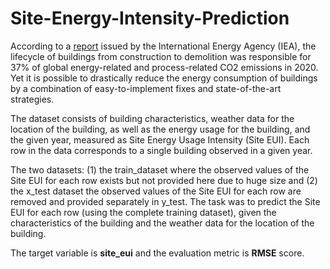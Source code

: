 # Site-Energy-Intensity-Prediction
According to a [report](https://www.iea.org/reports/tracking-buildings-2021) issued by the International Energy Agency (IEA), the lifecycle of buildings from construction to demolition was responsible for 37% of global energy-related and process-related CO2 emissions in 2020. Yet it is possible to drastically reduce the energy consumption of buildings by a combination of easy-to-implement fixes and state-of-the-art strategies. 

The dataset consists of building characteristics, weather data for the location of the building, as well as the energy usage for the building, and the given year, measured as Site Energy Usage Intensity (Site EUI). Each row in the data corresponds to a single building observed in a given year.

The two datasets: (1) the train_dataset where the observed values of the Site EUI for each row exists but not provided here due to huge size  and (2) the x_test dataset the observed values of the Site EUI for each row are removed and provided separately in y_test. The task was to predict the Site EUI for each row (using the complete training dataset), given the characteristics of the building and the weather data for the location of the building. 

The target variable is **site_eui** and the evaluation metric is **RMSE** score.
